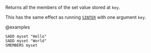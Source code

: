 Returns all the members of the set value stored at `key`.

This has the same effect as running [`SINTER`](/commands/sinter) with one argument `key`.

@examples

```cli
SADD myset "Hello"
SADD myset "World"
SMEMBERS myset
```

